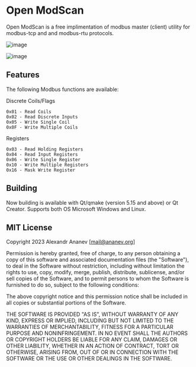 # Open ModScan
Open ModScan is a free implimentation of modbus master (client) utility for modbus-tcp and and modbus-rtu protocols.

![image](https://user-images.githubusercontent.com/13627951/213995027-e6946b92-f886-4358-8bfc-d72a36e5f69a.png)


![image](https://user-images.githubusercontent.com/13627951/213995199-be3fa1f2-eb9d-46ac-8a50-e7dd363e4b4e.png)

## Features

The following Modbus functions are available:

Discrete Coils/Flags

    0x01 - Read Coils
    0x02 - Read Discrete Inputs
    0x05 - Write Single Coil
    0x0F - Write Multiple Coils

Registers

    0x03 - Read Holding Registers
    0x04 - Read Input Registers
    0x06 - Write Single Register
    0x10 - Write Multiple Registers
    0x16 - Mask Write Register

## Building
  Now building is available with Qt/qmake (version 5.15 and above) or Qt Creator. Supports both OS Microsoft Windows and Linux.
  
## MIT License
Copyright 2023 Alexandr Ananev [mail@ananev.org]

Permission is hereby granted, free of charge, to any person obtaining a copy of this software and associated documentation files (the "Software"), to deal in the Software without restriction, including without limitation the rights to use, copy, modify, merge, publish, distribute, sublicense, and/or sell copies of the Software, and to permit persons to whom the Software is furnished to do so, subject to the following conditions:

The above copyright notice and this permission notice shall be included in all copies or substantial portions of the Software.

THE SOFTWARE IS PROVIDED "AS IS", WITHOUT WARRANTY OF ANY KIND, EXPRESS OR IMPLIED, INCLUDING BUT NOT LIMITED TO THE WARRANTIES OF MERCHANTABILITY, FITNESS FOR A PARTICULAR PURPOSE AND NONINFRINGEMENT. IN NO EVENT SHALL THE AUTHORS OR COPYRIGHT HOLDERS BE LIABLE FOR ANY CLAIM, DAMAGES OR OTHER LIABILITY, WHETHER IN AN ACTION OF CONTRACT, TORT OR OTHERWISE, ARISING FROM, OUT OF OR IN CONNECTION WITH THE SOFTWARE OR THE USE OR OTHER DEALINGS IN THE SOFTWARE.

